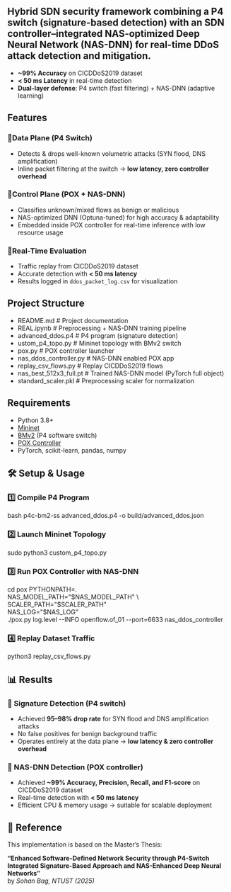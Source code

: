 ## Hybrid SDN security framework combining a **P4 switch** (signature-based detection) with an **SDN controller–integrated NAS-optimized Deep Neural Network (NAS-DNN)** for real-time DDoS attack detection and mitigation.  

- **~99% Accuracy** on CICDDoS2019 dataset  
- **< 50 ms Latency** in real-time detection  
- **Dual-layer defense**: P4 switch (fast filtering) + NAS-DNN (adaptive learning)  

## Features  

### 🔹Data Plane (P4 Switch)  
- Detects & drops well-known volumetric attacks (SYN flood, DNS amplification)  
- Inline packet filtering at the switch → **low latency, zero controller overhead**  

### 🔹Control Plane (POX + NAS-DNN)  
- Classifies unknown/mixed flows as benign or malicious  
- NAS-optimized DNN (Optuna-tuned) for high accuracy & adaptability  
- Embedded inside POX controller for real-time inference with low resource usage  

### 🔹Real-Time Evaluation  
- Traffic replay from CICDDoS2019 dataset  
- Accurate detection with **< 50 ms latency**  
- Results logged in `ddos_packet_log.csv` for visualization  

## Project Structure  

- README.md # Project documentation
- REAL.ipynb # Preprocessing + NAS-DNN training pipeline
- advanced_ddos.p4 # P4 program (signature detection)
- ustom_p4_topo.py # Mininet topology with BMv2 switch
- pox.py # POX controller launcher
- nas_ddos_controller.py # NAS-DNN enabled POX app
- replay_csv_flows.py # Replay CICDDoS2019 flows
- nas_best_512x3_full.pt # Trained NAS-DNN model (PyTorch full object)
- standard_scaler.pkl # Preprocessing scaler for normalization


## Requirements  

- Python 3.8+  
- [Mininet](http://mininet.org/)  
- [BMv2](https://github.com/p4lang/behavioral-model) (P4 software switch)  
- [POX Controller](https://github.com/noxrepo/pox)  
- PyTorch, scikit-learn, pandas, numpy  

## 🛠️ Setup & Usage  

### 1️⃣ Compile P4 Program  
bash
p4c-bm2-ss advanced_ddos.p4 -o build/advanced_ddos.json

### 2️⃣ Launch Mininet Topology
sudo python3 custom_p4_topo.py

### 3️⃣ Run POX Controller with NAS-DNN
cd pox
PYTHONPATH=. \
NAS_MODEL_PATH="$NAS_MODEL_PATH" \
SCALER_PATH="$SCALER_PATH" \
NAS_LOG="$NAS_LOG" \
./pox.py log.level --INFO openflow.of_01 --port=6633 nas_ddos_controller

### 4️⃣ Replay Dataset Traffic
python3 replay_csv_flows.py


## 📊 Results  

### 🔹 Signature Detection (P4 switch)  
- Achieved **95–98% drop rate** for SYN flood and DNS amplification attacks  
- No false positives for benign background traffic  
- Operates entirely at the data plane → **low latency & zero controller overhead**  

### 🔹 NAS-DNN Detection (POX controller)  
- Achieved **~99% Accuracy, Precision, Recall, and F1-score** on CICDDoS2019 dataset  
- Real-time detection with **< 50 ms latency**  
- Efficient CPU & memory usage → suitable for scalable deployment  

## 📖 Reference  

This implementation is based on the Master’s Thesis:  

**“Enhanced Software-Defined Network Security through P4-Switch Integrated Signature-Based Approach and NAS-Enhanced Deep Neural Networks”**  
by *Sohan Bag, NTUST (2025)*  




